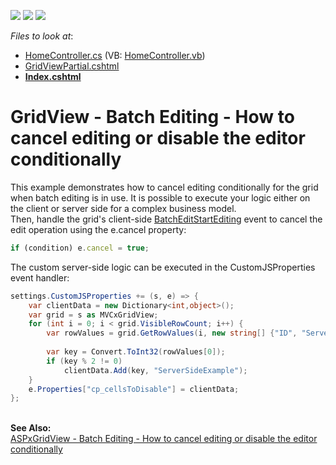 <!-- default badges list -->
![](https://img.shields.io/endpoint?url=https://codecentral.devexpress.com/api/v1/VersionRange/128549632/14.1.3%2B)
[![](https://img.shields.io/badge/Open_in_DevExpress_Support_Center-FF7200?style=flat-square&logo=DevExpress&logoColor=white)](https://supportcenter.devexpress.com/ticket/details/T115116)
[![](https://img.shields.io/badge/📖_How_to_use_DevExpress_Examples-e9f6fc?style=flat-square)](https://docs.devexpress.com/GeneralInformation/403183)
<!-- default badges end -->

<!-- default file list -->
*Files to look at*:

* [HomeController.cs](./CS/BatchEditCancel/Controllers/HomeController.cs) (VB: [HomeController.vb](./VB/BatchEditCancel/Controllers/HomeController.vb))
* [GridViewPartial.cshtml](./CS/BatchEditCancel/Views/Home/GridViewPartial.cshtml)
* **[Index.cshtml](./CS/BatchEditCancel/Views/Home/Index.cshtml)**
<!-- default file list end -->
# GridView - Batch Editing - How to cancel editing or disable the editor conditionally


<p>This example demonstrates how to cancel editing conditionally for the grid when batch editing is in use. It is possible to execute your logic either on the client or server side for a complex business model.<br />Then, handle the grid's client-side <a href="https://documentation.devexpress.com/#AspNet/DevExpressWebASPxGridViewScriptsASPxClientGridView_BatchEditStartEditingtopic">BatchEditStartEditing</a> event to cancel the edit operation using the e.cancel property:</p>


```js
if (condition) e.cancel = true;

``` 
<p> The custom server-side logic can be executed in the CustomJSProperties event handler:</p>


```cs
settings.CustomJSProperties += (s, e) => {
    var clientData = new Dictionary<int,object>();
    var grid = s as MVCxGridView;
    for (int i = 0; i < grid.VisibleRowCount; i++) {
        var rowValues = grid.GetRowValues(i, new string[] {"ID", "ServerSideExample"}) as object[];
        
        var key = Convert.ToInt32(rowValues[0]);
        if (key % 2 != 0)
            clientData.Add(key, "ServerSideExample");            
    }
    e.Properties["cp_cellsToDisable"] = clientData;
};
```


<p><strong><br />See Also:</strong><br /><a href="https://www.devexpress.com/Support/Center/p/T115144">ASPxGridView - Batch Editing - How to cancel editing or disable the editor conditionally</a></p>

<br/>


